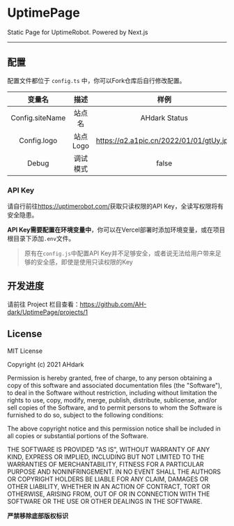 # UptimePage
Static Page for UptimeRobot. Powered by Next.js

---

## 配置

配置文件都位于 `config.ts` 中，你可以Fork仓库后自行修改配置。

|     **变量名**     |         **描述**          |                 **样例**                  |
|:---------------:|:-----------------------:|:---------------------------------------:|
| Config.siteName |           站点名           |              AHdark Status              |
|   Config.logo   |         站点Logo          | https://q2.a1pic.cn/2022/01/01/gtUy.jpg |
|      Debug      |          调试模式           |                  false                  |

### API Key

请自行前往<https://uptimerobot.com/>获取只读权限的API Key，全读写权限将有安全隐患。

**API Key需要配置在环境变量中**，你可以在Vercel部署时添加环境变量，或在项目根目录下添加`.env`文件。

> 原有在`config.js`中配置API Key并不足够安全，或者说无法给用户带来足够的安全感，即使是使用只读权限的Key

## 开发进度

请前往 Project 栏目查看：<https://github.com/AH-dark/UptimePage/projects/1>

## License

MIT License

Copyright (c) 2021 AHdark

Permission is hereby granted, free of charge, to any person obtaining a copy
of this software and associated documentation files (the "Software"), to deal
in the Software without restriction, including without limitation the rights
to use, copy, modify, merge, publish, distribute, sublicense, and/or sell
copies of the Software, and to permit persons to whom the Software is
furnished to do so, subject to the following conditions:

The above copyright notice and this permission notice shall be included in all
copies or substantial portions of the Software.

THE SOFTWARE IS PROVIDED "AS IS", WITHOUT WARRANTY OF ANY KIND, EXPRESS OR
IMPLIED, INCLUDING BUT NOT LIMITED TO THE WARRANTIES OF MERCHANTABILITY,
FITNESS FOR A PARTICULAR PURPOSE AND NONINFRINGEMENT. IN NO EVENT SHALL THE
AUTHORS OR COPYRIGHT HOLDERS BE LIABLE FOR ANY CLAIM, DAMAGES OR OTHER
LIABILITY, WHETHER IN AN ACTION OF CONTRACT, TORT OR OTHERWISE, ARISING FROM,
OUT OF OR IN CONNECTION WITH THE SOFTWARE OR THE USE OR OTHER DEALINGS IN THE
SOFTWARE.

**严禁移除底部版权标识**
